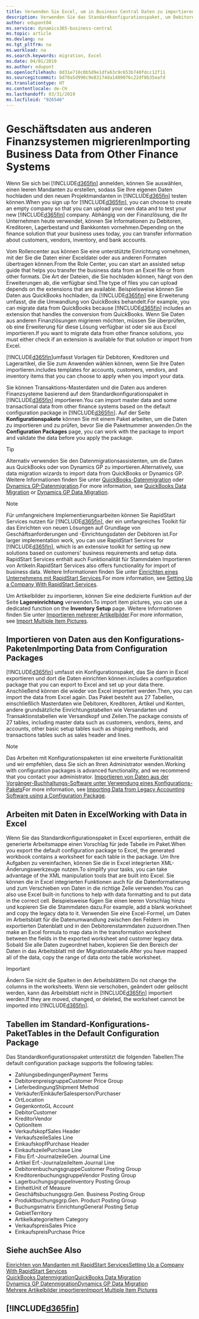 ```yaml
---
title: Verwenden Sie Excel, um in Business Central Daten zu importieren | Microsoft Docs
description: Verwenden Sie das Standardkonfigurationspaket, um Debitorendaten in Excel hinzuzufügen und Daten nach Business Central zu importieren.
author: edupont04
ms.service: dynamics365-business-central
ms.topic: article
ms.devlang: na
ms.tgt_pltfrm: na
ms.workload: na
ms.search.keywords: migration, Excel
ms.date: 04/01/2019
ms.author: edupont
ms.openlocfilehash: 0d31e710c0b5d9e1dfa63c9c653b740fdcc12f11
ms.sourcegitcommit: bd78a5d990c9e83174da1409076c22df8b35eafd
ms.translationtype: HT
ms.contentlocale: de-CH
ms.lasthandoff: 03/31/2019
ms.locfileid: "926546"
---
```

# <a name="importing-business-data-from-other-finance-systems"></a><span data-ttu-id="3b4b7-103">Geschäftsdaten aus anderen Finanzsystemen migrieren</span><span class="sxs-lookup"><span data-stu-id="3b4b7-103">Importing Business Data from Other Finance Systems</span></span>
<span data-ttu-id="3b4b7-104">Wenn Sie sich bei [!INCLUDE[d365fin](includes/d365fin_md.md)] anmelden, können Sie auswählen, einen leeren Mandanten zu erstellen, sodass Sie Ihre eigenen Daten hochladen und den neuen Projektmandanten in [!INCLUDE[d365fin](includes/d365fin_md.md)] testen können.</span><span class="sxs-lookup"><span data-stu-id="3b4b7-104">When you sign up for [!INCLUDE[d365fin](includes/d365fin_md.md)], you can choose to create an empty company so that you can upload your own data and to test your new [!INCLUDE[d365fin](includes/d365fin_md.md)] company.</span></span> <span data-ttu-id="3b4b7-105">Abhängig von der Finanzlösung, die Ihr Unternehmen heute verwendet, können Sie Informationen zu Debitoren, Kreditoren, Lagerbestand und Bankkonten vornehmen.</span><span class="sxs-lookup"><span data-stu-id="3b4b7-105">Depending on the finance solution that your business uses today, you can transfer information about customers, vendors, inventory, and bank accounts.</span></span>  

<span data-ttu-id="3b4b7-106">Vom Rollencenter aus können Sie eine unterstützte Einrichtung vornehmen, mit der Sie die Daten einer Exceldatei oder aus anderen Formaten übertragen können.</span><span class="sxs-lookup"><span data-stu-id="3b4b7-106">From the Role Center, you can start an assisted setup guide that helps you transfer the business data from an Excel file or from other formats.</span></span> <span data-ttu-id="3b4b7-107">Die Art der Dateien, die Sie hochladen können, hängt von den Erweiterungen ab, die verfügbar sind.</span><span class="sxs-lookup"><span data-stu-id="3b4b7-107">The type of files you can upload depends on the extensions that are available.</span></span> <span data-ttu-id="3b4b7-108">Beispielsweise können Sie Daten aus QuickBooks hochladen, da [!INCLUDE[d365fin](includes/d365fin_md.md)] eine Erweiterung umfasst, die die Umwandlung von QuickBooks behandelt.</span><span class="sxs-lookup"><span data-stu-id="3b4b7-108">For example, you can migrate data from QuickBooks because [!INCLUDE[d365fin](includes/d365fin_md.md)] includes an extension that handles the conversion from QuickBooks.</span></span> <span data-ttu-id="3b4b7-109">Wenn Sie Daten aus anderen Finanzlösungen migrieren möchten, müssen Sie überprüfen, ob eine Erweiterung für diese Lösung verfügbar ist oder sie aus Excel importieren.</span><span class="sxs-lookup"><span data-stu-id="3b4b7-109">If you want to migrate data from other finance solutions, you must either check if an extension is available for that solution or import from Excel.</span></span>  

[!INCLUDE[d365fin](includes/d365fin_md.md)]<span data-ttu-id="3b4b7-110">umfasst Vorlagen für Debitoren, Kreditoren und Lagerartikel, die Sie zum Anwenden wählen können, wenn Sie Ihre Daten importieren.</span><span class="sxs-lookup"><span data-stu-id="3b4b7-110">includes templates for accounts, customers, vendors, and inventory items that you can choose to apply when you import your data.</span></span>

<span data-ttu-id="3b4b7-111">Sie können Transaktions-Masterdaten und die Daten aus anderen Finanzsysteme basierend auf dem Standardkonfigurationspaket in [!INCLUDE[d365fin](includes/d365fin_md.md)] importieren.</span><span class="sxs-lookup"><span data-stu-id="3b4b7-111">You can import master data and some transactional data from other finance systems based on the default configuration package in [!INCLUDE[d365fin](includes/d365fin_md.md)].</span></span> <span data-ttu-id="3b4b7-112">Auf der Seite **Konfigurationspakete** können Sie mit einem Paket arbeiten, um die Daten zu importieren und zu prüfen, bevor Sie die Paketnummer anwenden.</span><span class="sxs-lookup"><span data-stu-id="3b4b7-112">On the **Configuration Packages** page, you can work with the package to import and validate the data before you apply the package.</span></span>  

> [!TIP]  
> <span data-ttu-id="3b4b7-113">Alternativ verwenden Sie den Datenmigrationsassistenten, um die Daten aus QuickBooks oder von Dynamics GP zu importieren.</span><span class="sxs-lookup"><span data-stu-id="3b4b7-113">Alternatively, use data migration wizards to import data from QuickBooks or Dynamics GP.</span></span> <span data-ttu-id="3b4b7-114">Weitere Informationen finden Sie unter [QuickBooks-Datenmigration](ui-extensions-quickbooks-data-migration.md) oder [Dynamics GP-Datenmigration](ui-extensions-dynamicsgp-data-migration.md).</span><span class="sxs-lookup"><span data-stu-id="3b4b7-114">For more information, see [QuickBooks Data Migration](ui-extensions-quickbooks-data-migration.md) or [Dynamics GP Data Migration](ui-extensions-dynamicsgp-data-migration.md).</span></span>

> [!NOTE]  
> <span data-ttu-id="3b4b7-115">Für umfangreichere Implementierungsarbeiten können Sie RapidStart Services nutzen für [!INCLUDE[d365fin](includes/d365fin_md.md)], der ein umfangreiches Toolkit für das Einrichten von neuen Lösungen auf Grundlage von Geschäftsanforderungen und -Einrichtungsdaten der Debitoren ist.</span><span class="sxs-lookup"><span data-stu-id="3b4b7-115">For larger implementation work, you can use RapidStart Services for [!INCLUDE[d365fin](includes/d365fin_md.md)], which is an extensive toolkit for setting up new solutions based on customers' business requirements and setup data.</span></span> <span data-ttu-id="3b4b7-116">RapidStart Services enthält auch Funktionalität für Stammdaten Importieren von Artikeln.</span><span class="sxs-lookup"><span data-stu-id="3b4b7-116">RapidStart Services also offers functionality for import of business data.</span></span> <span data-ttu-id="3b4b7-117">Weitere Informationen finden Sie unter [Einrichten eines Unternehmens mit RapidStart Services](admin-set-up-a-company-with-rapidstart.md).</span><span class="sxs-lookup"><span data-stu-id="3b4b7-117">For more information, see [Setting Up a Company With RapidStart Services](admin-set-up-a-company-with-rapidstart.md).</span></span>

<span data-ttu-id="3b4b7-118">Um Artikelbilder zu importieren, können Sie eine dedizierte Funktion auf der Seite **Lagereinrichtung** verwenden.</span><span class="sxs-lookup"><span data-stu-id="3b4b7-118">To import item pictures, you can use a dedicated function on the **Inventory Setup** page.</span></span> <span data-ttu-id="3b4b7-119">Weitere Informationen finden Sie unter [Importieren mehrerer Artikelbilder](inventory-how-import-item-pictures.md).</span><span class="sxs-lookup"><span data-stu-id="3b4b7-119">For more information, see [Import Multiple Item Pictures](inventory-how-import-item-pictures.md).</span></span>

## <a name="importing-data-from-configuration-packages"></a><span data-ttu-id="3b4b7-120">Importieren von Daten aus den Konfigurations-Paketen</span><span class="sxs-lookup"><span data-stu-id="3b4b7-120">Importing Data from Configuration Packages</span></span>
[!INCLUDE[d365fin](includes/d365fin_md.md)] <span data-ttu-id="3b4b7-121">umfasst ein Konfigurationspaket, das Sie dann in Excel exportieren und dort die Daten einrichten können.</span><span class="sxs-lookup"><span data-stu-id="3b4b7-121">includes a configuration package that you can export to Excel and set up your data there.</span></span> <span data-ttu-id="3b4b7-122">Anschließend können die wieder von Excel importiert werden.</span><span class="sxs-lookup"><span data-stu-id="3b4b7-122">Then, you can import the data from Excel again.</span></span> <span data-ttu-id="3b4b7-123">Das Paket besteht aus 27 Tabellen, einschließlich Masterdaten wie Debitoren, Kreditoren, Artikel und Konten, andere grundsätzliche Einrichtungstabellen wie Versandarten und Transaktionstabellen wie Versandkopf und Zeilen.</span><span class="sxs-lookup"><span data-stu-id="3b4b7-123">The package consists of 27 tables, including master data such as customers, vendors, items, and accounts, other basic setup tables such as shipping methods, and transactions tables such as sales header and lines.</span></span>  

> [!NOTE]  
>   <span data-ttu-id="3b4b7-124">Das Arbeiten mit Konfigurationspaketen ist eine erweiterte Funktionalität und wir empfehlen, dass Sie sich an Ihren Administrator wenden.</span><span class="sxs-lookup"><span data-stu-id="3b4b7-124">Working with configuration packages is advanced functionality, and we recommend that you contact your administrator.</span></span> <span data-ttu-id="3b4b7-125">[Importieren von Daten aus der Vorgänger-Buchhaltungs-Software unter Verwendung eines Konfigurations-Pakets](across-import-data-configuration-packages.md)</span><span class="sxs-lookup"><span data-stu-id="3b4b7-125">For more information, see [Importing Data from Legacy Accounting Software using a Configuration Package](across-import-data-configuration-packages.md).</span></span>

## <a name="working-with-data-in-excel"></a><span data-ttu-id="3b4b7-126">Arbeiten mit Daten in Excel</span><span class="sxs-lookup"><span data-stu-id="3b4b7-126">Working with Data in Excel</span></span>
<span data-ttu-id="3b4b7-127">Wenn Sie das Standardkonfigurationspaket in Excel exportieren, enthält die generierte Arbeitsmappe einen Vorschlag für jede Tabelle im Paket.</span><span class="sxs-lookup"><span data-stu-id="3b4b7-127">When you export the default configuration package to Excel, the generated workbook contains a worksheet for each table in the package.</span></span> <span data-ttu-id="3b4b7-128">Um Ihre Aufgaben zu vereinfachen, können Sie die in Excel integrierten XML-Änderungswerkzeuge nutzen.</span><span class="sxs-lookup"><span data-stu-id="3b4b7-128">To simplify your tasks, you can take advantage of the XML manipulation tools that are built into Excel.</span></span> <span data-ttu-id="3b4b7-129">Sie können die in Excel integrierten Funktionen auch für die Datenformatierung und zum Verschieben von Daten in die richtige Zelle verwenden.</span><span class="sxs-lookup"><span data-stu-id="3b4b7-129">You can also use Excel built-in functions to help with data formatting and to put data in the correct cell.</span></span> <span data-ttu-id="3b4b7-130">Beispielsweise fügen Sie einen leeren Vorschlag hinzu und kopieren Sie die Stammdaten dazu.</span><span class="sxs-lookup"><span data-stu-id="3b4b7-130">For example, add a blank worksheet and copy the legacy data to it.</span></span> <span data-ttu-id="3b4b7-131">Verwenden Sie eine Excel-Formel, um Daten im Arbeitsblatt für die Datenumwandlung zwischen den Feldern im exportierten Datenblatt und in den Debitorenstammdaten zuzuordnen.</span><span class="sxs-lookup"><span data-stu-id="3b4b7-131">Then make an Excel formula to map data in the transformation worksheet between the fields in the exported worksheet and customer legacy data.</span></span> <span data-ttu-id="3b4b7-132">Sobald Sie alle Daten zugeordnet haben, kopieren Sie den Bereich der Daten in das Arbeitsblatt mit der Migrationstabelle.</span><span class="sxs-lookup"><span data-stu-id="3b4b7-132">After you have mapped all of the data, copy the range of data onto the table worksheet.</span></span>  

> [!IMPORTANT]  
>  <span data-ttu-id="3b4b7-133">Ändern Sie nicht die Spalten in den Arbeitsblättern.</span><span class="sxs-lookup"><span data-stu-id="3b4b7-133">Do not change the columns in the worksheets.</span></span> <span data-ttu-id="3b4b7-134">Wenn sie verschoben, geändert oder gelöscht werden, kann das Arbeitsblatt nicht in [!INCLUDE[d365fin](includes/d365fin_md.md)] importiert werden.</span><span class="sxs-lookup"><span data-stu-id="3b4b7-134">If they are moved, changed, or deleted, the worksheet cannot be imported into [!INCLUDE[d365fin](includes/d365fin_md.md)].</span></span>

## <a name="tables-in-the-default-configuration-package"></a><span data-ttu-id="3b4b7-135">Tabellen im Standard-Konfigurations-Paket</span><span class="sxs-lookup"><span data-stu-id="3b4b7-135">Tables in the Default Configuration Package</span></span>
<span data-ttu-id="3b4b7-136">Das Standardkonfigurationspaket unterstützt die folgenden Tabellen:</span><span class="sxs-lookup"><span data-stu-id="3b4b7-136">The default configuration package supports the following tables:</span></span>

-   <span data-ttu-id="3b4b7-137">Zahlungsbedingungen</span><span class="sxs-lookup"><span data-stu-id="3b4b7-137">Payment Terms</span></span>
-   <span data-ttu-id="3b4b7-138">Debitorenpreisgruppe</span><span class="sxs-lookup"><span data-stu-id="3b4b7-138">Customer Price Group</span></span>
-   <span data-ttu-id="3b4b7-139">Lieferbedingung</span><span class="sxs-lookup"><span data-stu-id="3b4b7-139">Shipment Method</span></span>
-   <span data-ttu-id="3b4b7-140">Verkäufer/Einkäufer</span><span class="sxs-lookup"><span data-stu-id="3b4b7-140">Salesperson/Purchaser</span></span>
-   <span data-ttu-id="3b4b7-141">Ort</span><span class="sxs-lookup"><span data-stu-id="3b4b7-141">Location</span></span>
-   <span data-ttu-id="3b4b7-142">Gegenkonto</span><span class="sxs-lookup"><span data-stu-id="3b4b7-142">GL Account</span></span>
-   <span data-ttu-id="3b4b7-143">Debitor</span><span class="sxs-lookup"><span data-stu-id="3b4b7-143">Customer</span></span>
-   <span data-ttu-id="3b4b7-144">Kreditor</span><span class="sxs-lookup"><span data-stu-id="3b4b7-144">Vendor</span></span>
-   <span data-ttu-id="3b4b7-145">Option</span><span class="sxs-lookup"><span data-stu-id="3b4b7-145">Item</span></span>
-   <span data-ttu-id="3b4b7-146">Verkaufskopf</span><span class="sxs-lookup"><span data-stu-id="3b4b7-146">Sales Header</span></span>
-   <span data-ttu-id="3b4b7-147">Verkaufszeile</span><span class="sxs-lookup"><span data-stu-id="3b4b7-147">Sales Line</span></span>
-   <span data-ttu-id="3b4b7-148">Einkaufskopf</span><span class="sxs-lookup"><span data-stu-id="3b4b7-148">Purchase Header</span></span>
-   <span data-ttu-id="3b4b7-149">Einkaufszeile</span><span class="sxs-lookup"><span data-stu-id="3b4b7-149">Purchase Line</span></span>
-   <span data-ttu-id="3b4b7-150">Fibu Erf.-Journalzeile</span><span class="sxs-lookup"><span data-stu-id="3b4b7-150">Gen. Journal Line</span></span>
-   <span data-ttu-id="3b4b7-151">Artikel Erf.-Journalzeile</span><span class="sxs-lookup"><span data-stu-id="3b4b7-151">Item Journal Line</span></span>
-   <span data-ttu-id="3b4b7-152">Debitorenbuchungsgruppe</span><span class="sxs-lookup"><span data-stu-id="3b4b7-152">Customer Posting Group</span></span>
-   <span data-ttu-id="3b4b7-153">Kreditorenbuchungsgruppe</span><span class="sxs-lookup"><span data-stu-id="3b4b7-153">Vendor Posting Group</span></span>
-   <span data-ttu-id="3b4b7-154">Lagerbuchungsgruppe</span><span class="sxs-lookup"><span data-stu-id="3b4b7-154">Inventory Posting Group</span></span>
-   <span data-ttu-id="3b4b7-155">Einheit</span><span class="sxs-lookup"><span data-stu-id="3b4b7-155">Unit of Measure</span></span>
-   <span data-ttu-id="3b4b7-156">Geschäftsbuchungsgrp.</span><span class="sxs-lookup"><span data-stu-id="3b4b7-156">Gen. Business Posting Group</span></span>
-   <span data-ttu-id="3b4b7-157">Produktbuchungsgrp.</span><span class="sxs-lookup"><span data-stu-id="3b4b7-157">Gen. Product Posting Group</span></span>
-   <span data-ttu-id="3b4b7-158">Buchungsmatrix Einrichtung</span><span class="sxs-lookup"><span data-stu-id="3b4b7-158">General Posting Setup</span></span>
-   <span data-ttu-id="3b4b7-159">Gebiet</span><span class="sxs-lookup"><span data-stu-id="3b4b7-159">Territory</span></span>
-   <span data-ttu-id="3b4b7-160">Artikelkategorie</span><span class="sxs-lookup"><span data-stu-id="3b4b7-160">Item Category</span></span>
-   <span data-ttu-id="3b4b7-161">Verkaufspreis</span><span class="sxs-lookup"><span data-stu-id="3b4b7-161">Sales Price</span></span>
-   <span data-ttu-id="3b4b7-162">Einkaufspreis</span><span class="sxs-lookup"><span data-stu-id="3b4b7-162">Purchase Price</span></span>

## <a name="see-also"></a><span data-ttu-id="3b4b7-163">Siehe auch</span><span class="sxs-lookup"><span data-stu-id="3b4b7-163">See Also</span></span>
[<span data-ttu-id="3b4b7-164">Einrichten von Mandanten mit RapidStart Services</span><span class="sxs-lookup"><span data-stu-id="3b4b7-164">Setting Up a Company With RapidStart Services</span></span>](admin-set-up-a-company-with-rapidstart.md)  
[<span data-ttu-id="3b4b7-165">QuickBooks Datenmigration</span><span class="sxs-lookup"><span data-stu-id="3b4b7-165">QuickBooks Data Migration</span></span>](ui-extensions-quickbooks-data-migration.md)  
[<span data-ttu-id="3b4b7-166">Dynamics GP Datenmigration</span><span class="sxs-lookup"><span data-stu-id="3b4b7-166">Dynamics GP Data Migration</span></span>](ui-extensions-dynamicsgp-data-migration.md)  
[<span data-ttu-id="3b4b7-167">Mehrere Artikelbilder importieren</span><span class="sxs-lookup"><span data-stu-id="3b4b7-167">Import Multiple Item Pictures</span></span>](inventory-how-import-item-pictures.md)

## [!INCLUDE[d365fin](includes/free_trial_md.md)]  
